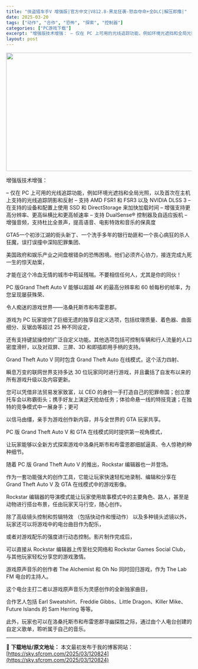 ```yaml
---
title: "侠盗猎车手V 增强版|官方中文|V812.8-黑龙狂袭-怒血夺命+全DLC|解压即撸|"
date: 2025-03-20
tags: ["动作", "合作", "恐怖", "探索", "控制器"]
categories: ["PC游戏下载"]
excerpt: "增强版技术增强： – 仅在 PC 上可用的光线追踪功能，例如环境光遮挡和全局光照，以及首次在主机上支持的光线追踪阴影和反射 – 支持 AMD FSR1 和 FSR3 以及 NVIDIA DLSS 3 – 在支持的设备和配置上使用 SSD 和 DirectStorage 来加快加载时间 – 增强支持更&hellip;"
layout: post
---
```


<img class="aligncenter size-full wp-image-120785" src="https://sky.sfcrom.com/wp-content/uploads/2025/03/2025032009175654.webp" alt="" width="570" height="321" />

增强版技术增强：

– 仅在 PC 上可用的光线追踪功能，例如环境光遮挡和全局光照，以及首次在主机上支持的光线追踪阴影和反射
– 支持 AMD FSR1 和 FSR3 以及 NVIDIA DLSS 3
– 在支持的设备和配置上使用 SSD 和 DirectStorage 来加快加载时间
– 增强支持更高分辨率、更高纵横比和更高帧速率
– 支持 DualSense® 控制器及自适应扳机
– 增强音频，支持杜比全景声，提高语音、电影特效和音乐的保真度

GTA5一个初涉江湖的街头新丁、一个洗手多年的银行劫匪和一个丧心病狂的杀人狂魔，误打误撞中深陷犯罪集团、

美国政府和娱乐产业之间盘根错杂的恐怖困境。他们必须齐心协力，接连完成九死一生的惊天劫案，

才能在这个冷血无情的城市中苟延残喘。不要相信任何人，尤其是你的同伙！

PC 版Grand Theft Auto V 能够以超越 4K 的最高分辨率和 60 帧每秒的帧率，为您呈现屡获殊荣、

令人痴迷的游戏世界——洛桑托斯市和布雷恩郡。

游戏为 PC 玩家提供了巨细无遗的独享自定义选项，包括纹理质量、着色器、曲面细分、反锯齿等超过 25 种不同设定，

还有支持键鼠操控的广泛自定义功能。其他选项包括可控制车辆和行人流量的人口密度滑杆，以及对双屏、三屏、3D 和即插即用手柄的支持。

Grand Theft Auto V 同时包含 Grand Theft Auto 在线模式，这个活力四射、

瞬息万变的联网世界支持多达 30 位玩家同时进行游戏，并且囊括了自发布以来的所有游戏升级以及内容更新。

您可以凭借非法贸易发家致富，以 CEO 的身份一手打造自己的犯罪帝国；创立摩托车会以称霸街头；携手好友上演逆天抢劫任务；体验命悬一线的特技竞速；在独特的竞争模式中一展身手；更可

以信马由缰，亲手为游戏创作新内容，并与全世界的 GTA 玩家共享。

PC 版 Grand Theft Auto V 和 GTA 在线模式同时提供第一视角模式，

让玩家能够以全新方式探索游戏中洛桑托斯市和布雷恩郡细腻逼真、令人惊艳的种种细节。

随着 PC 版 Grand Theft Auto V 的推出，Rockstar 编辑器也一并登场。

作为一套功能强大的创作工具，它能让玩家快速轻松地录制、编辑和分享在 Grand Theft Auto V 及 GTA 在线模式中的游戏影像。

Rockstar 编辑器的导演模式能让玩家使用故事模式中的主要角色、路人，甚至是动物进行搭台布景，任由玩家天马行空，随心创作。

除了高级镜头控制和剪辑特效 （包括快动作和慢动作） 以及多种镜头滤镜以外，玩家还可以将游戏中的电台曲目作为配乐，

或者对游戏配乐的强度进行动态控制。影片制作完成后，

可以直接从 Rockstar 编辑器上传至社交网络和 Rockstar Games Social Club，与其他玩家轻松分享您的游戏激情。

游戏原声音乐的创作者 The Alchemist 和 Oh No 同时回归游戏，作为 The Lab FM 电台的主持人。

这个电台主打二者以游戏原声音乐为灵感创作的全新独家曲目，

合作艺人包括 Earl Sweatshirt、Freddie Gibbs、Little Dragon、Killer Mike、Future Islands 的 Sam Herring 等等。

此外，玩家也可以在洛桑托斯市和布雷恩郡寻幽探胜之际，通过由个人电台创建的自定义歌单，聆听属于自己的音乐。

---
📖 **下载地址/原文地址：** 本文最初发布于我的博客网站：[https://sky.sfcrom.com/2025/03/120824](https://sky.sfcrom.com/2025/03/120824)
